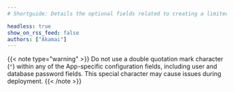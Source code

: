 ```yaml
---
# Shortguide: Details the optional fields related to creating a limited user account on a Marketplace App.

headless: true
show_on_rss_feed: false
authors: ["Akamai"]
---
```


{{< note type="warning" >}}
Do not use a double quotation mark character (`"`) within any of the App-specific configuration fields, including user and database password fields. This special character may cause issues during deployment.
{{< /note >}}